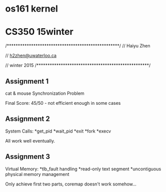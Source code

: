 # os161 kernel
# CS350 15winter
/***************************************************/
// <author> Haiyu Zhen

// <Email> h2zhen@uwaterloo.ca

// winter 2015
/***************************************************/
## Assignment 1
cat & mouse Synchronization Problem

Final Score: 45/50 - not efficient enough in some cases

## Assignment 2
System Calls: 
*get_pid
*wait_pid
*exit
*fork
*execv

All work well eventually. 

## Assignment 3
Virtual Memory: 
*tlb_fault handling
*read-only text segment
*uncontiguous physical memory management 

Only achieve first two parts, coremap doesn't work somehow...

